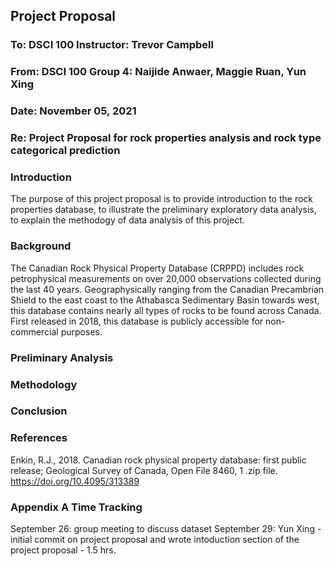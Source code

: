 ## Project Proposal 


###   To:	  DSCI 100 Instructor: Trevor Campbell
### From:	  DSCI 100 Group 4: Naijide Anwaer, Maggie Ruan, Yun Xing 
### Date: 	November 05, 2021
###   Re:	  Project Proposal for rock properties analysis and rock type categorical prediction 


### Introduction

The purpose of this project proposal is to provide introduction to the rock properties database, to illustrate the preliminary exploratory data analysis, to explain the methodogy of data analysis of this project. 


### Background 

The Canadian Rock Physical Property Database (CRPPD) includes rock petrophysical measurements on over 20,000 observations collected during the last 40 years. Geographysically ranging from the Canadian Precambrian Shield to the east coast to the Athabasca Sedimentary Basin towards west, this database contains nearly all types of rocks to be found across Canada. First released in 2018, this database is publicly accessible for non-commercial purposes.


### Preliminary Analysis


### Methodology


### Conclusion


### References

Enkin, R.J., 2018. Canadian rock physical property database: first public release; Geological Survey of Canada, Open File 8460, 1 .zip file. https://doi.org/10.4095/313389




### Appendix A Time Tracking 

September 26: group meeting to discuss dataset 
September 29: Yun Xing - initial commit on project proposal and wrote intoduction section of the project proposal - 1.5 hrs. 





